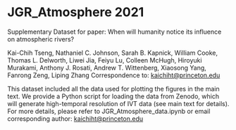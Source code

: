 # JGR_Atmosphere 2021
Supplementary Dataset for paper: When will humanity notice its influence on atmospheric rivers?

Kai-Chih Tseng, Nathaniel C. Johnson, Sarah B. Kapnick, William Cooke, Thomas L. Delworth, Liwei Jia, Feiyu Lu,  Colleen McHugh, Hiroyuki Murakami, Anthony J. Rosati, Andrew T. Wittenberg, Xiaosong Yang, Fanrong Zeng, Liping Zhang
Correspondence to: kaichiht@princeton.edu 

This dataset included all the data used for plotting the figures in the main text. We provide a Python script for loading the data from Zenodo, which will generate high-temporal resolution of IVT data (see main text for details). For more details, please refer to JGR_Atmosphere_data.ipynb or email corresponding author: kaichiht@princeton.edu    
